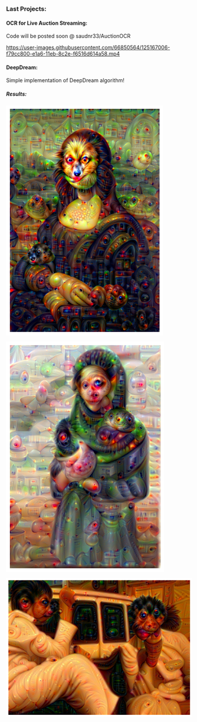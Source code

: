 ### Last Projects:



#### OCR for Live Auction Streaming:
 
Code will be posted soon @ saudnr33/AuctionOCR



<!--
**saudnr33/saudnr33** is a ✨ _special_ ✨ repository because its `README.md` (this file) appears on your GitHub profile.

Here are some ideas to get you started:

- 🔭 I’m currently working on ...
- 🌱 I’m currently learning ...
- 👯 I’m looking to collaborate on ...
- 🤔 I’m looking for help with ...
- 💬 Ask me about ...
- 📫 How to reach me: ...
- 😄 Pronouns: ...
- ⚡ Fun fact: ...
-->


https://user-images.githubusercontent.com/66850564/125167006-f79cc800-e1a6-11eb-8c2e-f6516d614a58.mp4





#### DeepDream:


Simple implementation of DeepDream algorithm!

##### Results:

![Monaliza](Results/DeepDream.png)


![Muneeraliza](Results/dd.png)

![WeAlone?](Results/AreWeAloneWhat.png)
